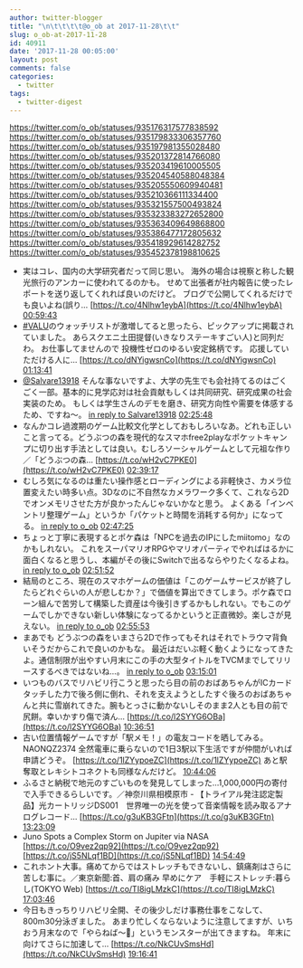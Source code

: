 ```yaml
---
author: twitter-blogger
title: "\n\t\t\t\t@o_ob at 2017-11-28\t\t"
slug: o_ob-at-2017-11-28
id: 40911
date: '2017-11-28 00:05:00'
layout: post
comments: false
categories:
  - twitter
tags:
  - twitter-digest
---
```


https://twitter.com/o_ob/statuses/935176317577838592 https://twitter.com/o_ob/statuses/935179833306357760 https://twitter.com/o_ob/statuses/935197981355028480 https://twitter.com/o_ob/statuses/935201372814766080 https://twitter.com/o_ob/statuses/935203419610005505 https://twitter.com/o_ob/statuses/935204540588048384 https://twitter.com/o_ob/statuses/935205550609940481 https://twitter.com/o_ob/statuses/935210366111334400 https://twitter.com/o_ob/statuses/935321557500493824 https://twitter.com/o_ob/statuses/935323383272652800 https://twitter.com/o_ob/statuses/935363409649868800 https://twitter.com/o_ob/statuses/935386477172805632 https://twitter.com/o_ob/statuses/935418929614282752 https://twitter.com/o_ob/statuses/935452378198810625  

*   実はコレ、国内の大学研究者だって同じ思い。 海外の場合は視察と称した観光旅行のアンカーに使われてるのかも。 せめて出張者が社内報告に使ったレポートを送り返してくれれば良いのだけど。 ブログで公開してくれるだけでも良いよね(誤り… [https://t.co/4Nlhw1eybA](https://t.co/4Nlhw1eybA) [00:59:43](https://twitter.com/o_ob/statuses/935176317577838592)
*   [#VALU](https://twitter.com/search?q=%23VALU&src=hash)のウォッチリストが激増してると思ったら、ピックアップに掲載されていました。 あらスクエニ土田提督(いきなりステーキすごい人)と同列だわ。 お仕事してませんので 投機性ゼロのゆるい安定銘柄です。 応援していただける人に… [https://t.co/dNYigwsnCo](https://t.co/dNYigwsnCo) [01:13:41](https://twitter.com/o_ob/statuses/935179833306357760)
*   [@Salvare13918](https://twitter.com/Salvare13918) そんな事ないですよ、大学の先生でも会社持てるのはごくごく一部。基本的に見学応対は社会貢献もしくは共同研究、研究成果の社会実装のため。 もしくは学生さんのデモを磨き、研究方向性や需要を体感するため、ですね〜。 [in reply to Salvare13918](https://twitter.com/Salvare13918/statuses/935181813353287680) [02:25:48](https://twitter.com/o_ob/statuses/935197981355028480)
*   なんかコレ過渡期のゲーム比較文化学としておもしろいなあ。どれも正しいこと言ってる。どうぶつの森を現代的なスマホfree2playなポケットキャンプに切り出す手法としては良い。むしろソーシャルゲームとして元祖な作り／「どうぶつの森… [https://t.co/wH2vC7PKE0](https://t.co/wH2vC7PKE0) [02:39:17](https://twitter.com/o_ob/statuses/935201372814766080)
*   むしろ気になるのは重たい操作感とローディングによる非軽快さ、カメラ位置変えたい時多い点。3Dなのに不自然なカメラワーク多くて、これなら2Dでオンメモリさせた方が良かったんじゃないかなと思う。 よくある「インベントリ整理ゲーム」というか「パケットと時間を消耗する何か」になってる。 [in reply to o_ob](https://twitter.com/o_ob/statuses/935201372814766080) [02:47:25](https://twitter.com/o_ob/statuses/935203419610005505)
*   ちょっと丁寧に表現するとポケ森は「NPCを過去のIPにしたmiitomo」なのかもしれない。 これをスーパマリオRPGやマリオパーティでやればはるかに面白くなると思うし、本編がその後にSwitchで出るならやりたくなるよね。 [in reply to o_ob](https://twitter.com/o_ob/statuses/935201372814766080) [02:51:52](https://twitter.com/o_ob/statuses/935204540588048384)
*   結局のところ、現在のスマホゲームの価値は「このゲームサービスが終了したらどれぐらいの人が悲しむか？」で価値を算出できてしまう。ポケ森でローン組んで苦労して構築した資産は今後引きずるかもしれない。でもこのゲームでしかできない新しい体験になってるかというと正直微妙。楽しさが見えない。 [in reply to o_ob](https://twitter.com/o_ob/statuses/935201372814766080) [02:55:53](https://twitter.com/o_ob/statuses/935205550609940481)
*   まあでも どうぶつの森をいまさら2Dで作ってもそれはそれでトラウマ背負いそうだからこれで良いのかもな。 最近はだいぶ軽く動くようになってきたよ。通信制限が出やすい月末にこの手の大型タイトルをTVCMまでしてリリースするべきではないね…。 [in reply to o_ob](https://twitter.com/o_ob/statuses/935201372814766080) [03:15:01](https://twitter.com/o_ob/statuses/935210366111334400)
*   いつものバスでリハビリ行こうと思ったら目の前のおばあちゃんがICカードタッチした力で後ろ側に倒れ、それを支えようとしたすぐ後ろのおばあちゃんと共に雪崩れてきた。腕もとっさに動かないしそのまま2人とも目の前で尻餅。幸いかすり傷で済ん… [https://t.co/l2SYYG6OBa](https://t.co/l2SYYG6OBa) [10:36:51](https://twitter.com/o_ob/statuses/935321557500493824)
*   古い位置情報ゲームですが「駅メモ！」の電友コードを晒してみる。 NAONQZ2374 全然電車に乗らないので1日3駅以下生活ですが仲間がいれば申請どうぞ。 [https://t.co/1lZYypoeZC](https://t.co/1lZYypoeZC) あと駅奪取とレキシトコネクトも同様なんだけど。 [10:44:06](https://twitter.com/o_ob/statuses/935323383272652800)
*   ふるさと納税で地元のすごいものを発見してしまった…1,000,000円の寄付で入手できるらしいです。／神奈川県相模原市 - 【トライアル発注認定製品】光カートリッジDS001　世界唯一の光を使って音楽情報を読み取るアナログレコード… [https://t.co/g3uKB3GFtn](https://t.co/g3uKB3GFtn) [13:23:09](https://twitter.com/o_ob/statuses/935363409649868800)
*   Juno Spots a Complex Storm on Jupiter via NASA [https://t.co/O9vez2qp92](https://t.co/O9vez2qp92) [https://t.co/jS5NLqf1BD](https://t.co/jS5NLqf1BD) [14:54:49](https://twitter.com/o_ob/statuses/935386477172805632)
*   これホント大事。痛めてからではストレッチもできないし、鎮痛剤はさらに苦しむ事に。／東京新聞:首、肩の痛み 早めにケア　手軽にストレッチ:暮らし(TOKYO Web) [https://t.co/TI8igLMzkC](https://t.co/TI8igLMzkC) [17:03:46](https://twitter.com/o_ob/statuses/935418929614282752)
*   今日もきっちりリハビリ全開、その後少しだけ事務仕事をこなして、800m30分泳ぎました。 あまり忙しくならないように注意してますが、いちおう月末なので「やらねば〜👾」というモンスターが出てきますね。 年末に向けてさらに加速して… [https://t.co/NkCUvSmsHd](https://t.co/NkCUvSmsHd) [19:16:41](https://twitter.com/o_ob/statuses/935452378198810625)